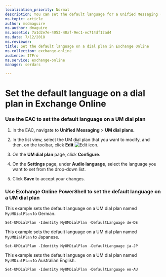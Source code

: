```yaml
---
localization_priority: Normal
description: You can set the default language for a Unified Messaging (UM) dial plan. Each dial plan you create will initially use English (en-US) as the default language.
ms.topic: article
author: msdmaguire
ms.author: dmaguire
ms.assetid: 7a1d2e7e-4053-40af-9ec1-ec714df12ad4
ms.date: 7/12/2018
ms.reviewer: 
title: Set the default language on a dial plan in Exchange Online
ms.collection: exchange-online
audience: ITPro
ms.service: exchange-online
manager: serdars

---
```


# Set the default language on a dial plan in Exchange Online

### Use the EAC to set the default language on a UM dial plan

1. In the EAC, navigate to **Unified Messaging** \> **UM dial plans**.

2. In the list view, select the UM dial plan that you want to modify, and then, on the toolbar, click **Edit** ![Edit icon](../../media/ITPro_EAC_EditIcon.gif).

3. On the **UM dial plan** page, click **Configure**.

4. On the **Settings** page, under **Audio language**, select the language you want to set from the drop-down list.

5. Click **Save** to accept your changes.

### Use Exchange Online PowerShell to set the default language on a UM dial plan

This example sets the default language on a UM dial plan named `MyUMDialPlan` to German.

```
Set-UMDialPlan -Identity MyUMDialPlan -DefaultLanguage de-DE
```

This example sets the default language on a UM dial plan named `MyUMDialPlan` to Japanese.

```
Set-UMDialPlan -Identity MyUMDialPlan -DefaultLanguage ja-JP
```

This example sets the default language on a UM dial plan named `MyUMDialPlan` to Australian English.

```
Set-UMDialPlan -Identity MyUMDialPlan -DefaultLanguage en-AU
```
